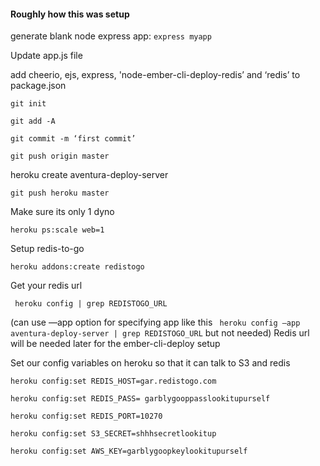 #### Roughly how this was setup
generate blank node express app:
`express myapp`

Update app.js file

add cheerio, ejs, express, 'node-ember-cli-deploy-redis’ and ‘redis’ to package.json

`git init`

`git add -A`

`git commit -m ‘first commit’`

`git push origin master`

heroku create aventura-deploy-server

`git push heroku master`

Make sure its only 1 dyno

`heroku ps:scale web=1`

Setup redis-to-go

`heroku addons:create redistogo`

Get your redis url

` heroku config | grep REDISTOGO_URL`

(can use —app option for specifying app like this ` heroku config —app aventura-deploy-server | grep REDISTOGO_URL`  but not needed)
Redis url will be needed later for the ember-cli-deploy setup

Set our config variables on heroku so that it can talk to S3 and redis

`heroku config:set REDIS_HOST=gar.redistogo.com`

`heroku config:set REDIS_PASS= garblygooppasslookitupurself`

`heroku config:set REDIS_PORT=10270`

`heroku config:set S3_SECRET=shhhsecretlookitup`

`heroku config:set AWS_KEY=garblygoopkeylookitupurself`
